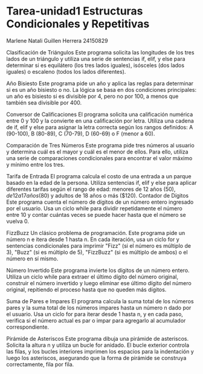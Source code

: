 # Tarea-unidad1 Estructuras Condicionales y Repetitivas
Marlene Natali Guillen Herrera 
24150829


Clasificación de Triángulos
Este programa solicita las longitudes de los tres lados de un triángulo y utiliza una serie de sentencias if, elif, y else para determinar si es equilátero (los tres lados iguales), isósceles (dos lados iguales) o escaleno (todos los lados diferentes).


Año Bisiesto
Este programa pide un año y aplica las reglas para determinar si es un año bisiesto o no. La lógica se basa en dos condiciones principales: un año es bisiesto si es divisible por 4, pero no por 100, a menos que también sea divisible por 400.


Conversor de Calificaciones
El programa solicita una calificación numérica entre 0 y 100 y la convierte en una calificación por letra. Utiliza una cadena de if, elif y else para asignar la letra correcta según los rangos definidos: A (90-100), B (80-89), C (70-79), D (60-69) o F (menor a 60).


Comparación de Tres Números
Este programa pide tres números al usuario y determina cuál es el mayor y cuál es el menor de ellos. Para ello, utiliza una serie de comparaciones condicionales para encontrar el valor máximo y mínimo entre los tres.


Tarifa de Entrada
El programa calcula el costo de una entrada a un parque basado en la edad de la persona. Utiliza sentencias if, elif y else para aplicar diferentes tarifas según el rango de edad: menores de 12 años ($50), de 12 a 17 años ($80) y adultos de 18 años o más ($120).
Contador de Dígitos
Este programa cuenta el número de dígitos de un número entero ingresado por el usuario. Usa un ciclo while para dividir repetidamente el número entre 10 y contar cuántas veces se puede hacer hasta que el número se vuelva 0.


FizzBuzz
Un clásico problema de programación. Este programa pide un número n e itera desde 1 hasta n. En cada iteración, usa un ciclo for y sentencias condicionales para imprimir "Fizz" (si el número es múltiplo de 3), "Buzz" (si es múltiplo de 5), "FizzBuzz" (si es múltiplo de ambos) o el número en sí mismo.


Número Invertido
Este programa invierte los dígitos de un número entero. Utiliza un ciclo while para extraer el último dígito del número original, construir el número invertido y luego eliminar ese último dígito del número original, repitiendo el proceso hasta que no queden más dígitos.


Suma de Pares e Impares
El programa calcula la suma total de los números pares y la suma total de los números impares hasta un número n dado por el usuario. Usa un ciclo for para iterar desde 1 hasta n, y en cada paso, verifica si el número actual es par o impar para agregarlo al acumulador correspondiente.


Pirámide de Asteriscos
Este programa dibuja una pirámide de asteriscos. Solicita la altura n y utiliza un bucle for anidado. El bucle exterior controla las filas, y los bucles interiores imprimen los espacios para la indentación y luego los asteriscos, asegurando que la forma de pirámide se construya correctamente, fila por fila.
